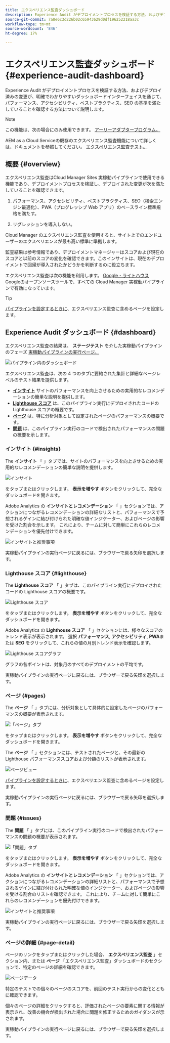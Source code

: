 ```yaml
---
title: エクスペリエンス監査ダッシュボード
description: Experience Audit がデプロイメントプロセスを検証する方法、およびデプロイ済みの変更が、明確でわかりやすいダッシュボードインターフェイスを通じて、パフォーマンス、アクセシビリティ、ベストプラクティス、SEO の基準を満たしていることを確認する方法について説明します。
source-git-commit: 7a8e6c3d226b02c65943629d0df196252218aa3c
workflow-type: tm+mt
source-wordcount: '846'
ht-degree: 17%

---
```



# エクスペリエンス監査ダッシュボード {#experience-audit-dashboard}


Experience Audit がデプロイメントプロセスを検証する方法、およびデプロイ済みの変更が、明確でわかりやすいダッシュボードインターフェイスを通じて、パフォーマンス、アクセシビリティ、ベストプラクティス、SEO の基準を満たしていることを確認する方法について説明します。

>[!NOTE]
>
>この機能は、次の場合にのみ使用できます。 [アーリーアダプタープログラム。](/help/implementing/cloud-manager/release-notes/current.md#early-adoption)
>
>AEM as a Cloud Serviceの既存のエクスペリエンス監査機能について詳しくは、ドキュメントを参照してください。 [エクスペリエンス監査テスト。](/help/implementing/cloud-manager/experience-audit-testing.md)

## 概要 {#overview}

エクスペリエンス監査はCloud Manager Sites 実稼動パイプラインで使用できる機能であり、デプロイメントプロセスを検証し、デプロイされた変更が次を満たしていることを確認できます。

1. パフォーマンス、アクセシビリティ、ベストプラクティス、SEO（検索エンジン最適化）、PWA（プログレッシブ Web アプリ）のベースライン標準規格を満たす。

1. リグレッションを導入しない。

Cloud Manager のエクスペリエンス監査を使用すると、サイト上でのエンドユーザーのエクスペリエンスが最も高い標準に準拠します。

監査結果は参考情報であり、デプロイメントマネージャーはスコアおよび現在のスコアと以前のスコアの変化を確認できます。このインサイトは、現在のデプロイメントで回帰が導入されたかどうかを判断するのに役立ちます。

エクスペリエンス監査は次の機能を利用します。 [Google・ライトハウス](https://developer.chrome.com/docs/lighthouse/overview/) Googleのオープンソースツールで、すべての Cloud Manager 実稼動パイプラインで有効になっています。

>[!TIP]
>
>[パイプラインを設定するときに](/help/implementing/cloud-manager/configuring-pipelines/configuring-production-pipelines.md#full-stack-code)、エクスペリエンス監査に含めるページを設定します。

## Experience Audit ダッシュボード {#dashboard}

エクスペリエンス監査の結果は、 **ステージテスト** を介した実稼動パイプラインのフェーズ [実稼動パイプラインの実行ページ。](/help/implementing/cloud-manager/deploy-code.md)

![パイプライン内のダッシュボード](assets/dashboard.png)

エクスペリエンス監査は、次の 4 つのタブに要約された集計と詳細なページレベルのテスト結果を提供します。

* **[インサイト](#insights)** サイトのパフォーマンスを向上させるための実用的なレコメンデーションの簡単な説明を提供します。
* **[Lighthouse スコア](#lighthouse)** は、このパイプライン実行にデプロイされたコードの Lighthouse スコアの概要です。
* **[ページ](#pages)** は、特に分析対象として設定されたページのパフォーマンスの概要です。
* **[問題](#issues)** は、このパイプライン実行のコードで検出されたパフォーマンスの問題の概要を示します。

### インサイト {#insights}

The **インサイト** 「 」タブでは、サイトのパフォーマンスを向上させるための実用的なレコメンデーションの簡単な説明を提供します。

![インサイト](assets/insights.png)

をタップまたはクリックします。 **表示を増やす** ボタンをクリックして、完全なダッシュボードを開きます。

Adobe Analytics の **インサイトとレコメンデーション** 「 」セクションでは、アクションにつながるレコメンデーションの詳細なリストと、パフォーマンスで予想されるゲインに結び付けられた明確な値インジケーター、およびページの影響を受けた割合を示します。 これにより、チームに対して簡単にこれらのレコメンデーションを優先付けできます。

![インサイトと推奨事項](assets/insights-recommendations.png)

実稼動パイプラインの実行ページに戻るには、ブラウザーで戻る矢印を選択します。

### Lighthouse スコア {#lighthouse}

The **Lighthouse スコア** 「 」タブは、このパイプライン実行にデプロイされたコードの Lighthouse スコアの概要です。

![Lighthouse スコア](assets/lighthouse.png)

をタップまたはクリックします。 **表示を増やす** ボタンをクリックして、完全なダッシュボードを開きます。

Adobe Analytics の **Lighthouse スコア** 「 」セクションには、様々なスコアのトレンド表示が表示されます。 選択 **パフォーマンス**, **アクセシビリティ**, **PWA**&#x200B;または **SEO** をクリックして、これらの値の月別トレンド表示を確認します。

![Lighthouse スコアグラフ](assets/lighthouse-scores.png)

グラフの各ポイントは、対象月のすべてのデプロイメントの平均です。

実稼動パイプラインの実行ページに戻るには、ブラウザーで戻る矢印を選択します。

### ページ {#pages}

The **ページ** 「 」タブには、分析対象として具体的に設定したページのパフォーマンスの概要が表示されます。

![「ページ」タブ](assets/pages.png)

をタップまたはクリックします。 **表示を増やす** ボタンをクリックして、完全なダッシュボードを開きます。

The **ページ** 「 」セクションには、テストされたページと、その最新の Lighthouse パフォーマンススコアおよび分類のリストが表示されます。

![ページビュー](assets/pages-view.png)

[パイプラインを設定するときに](/help/implementing/cloud-manager/configuring-pipelines/configuring-production-pipelines.md#full-stack-code)、エクスペリエンス監査に含めるページを設定します。

実稼動パイプラインの実行ページに戻るには、ブラウザーで戻る矢印を選択します。

### 問題 {#issues}

The **問題** 「 」タブには、このパイプライン実行のコードで検出されたパフォーマンスの問題の概要が表示されます。

![「問題」タブ](assets/issues.png)

をタップまたはクリックします。 **表示を増やす** ボタンをクリックして、完全なダッシュボードを開きます。

Adobe Analytics の **インサイトとレコメンデーション** 「 」セクションでは、アクションにつながるレコメンデーションの詳細リストと、パフォーマンスで予想されるゲインに結び付けられた明確な値のインジケーター、およびページの影響を受ける割合のリストを確認できます。 これにより、チームに対して簡単にこれらのレコメンデーションを優先付けできます。

![インサイトと推奨事項](assets/insights-recommendations.png)

実稼動パイプラインの実行ページに戻るには、ブラウザーで戻る矢印を選択します。

### ページの詳細 {#page-detail}

ページのリンクをタップまたはクリックした場合、 **エクスペリエンス監査** 」セクション内、または **ページ** 「エクスペリエンス監査」ダッシュボードのセクションで、特定のページの詳細を確認できます。

![ページデータ](assets/page-data.png)

特定のテストでの個々のページのスコアを、前回のテスト実行からの変化とともに確認できます。

個々のページの詳細をクリックすると、評価されたページの要素に関する情報が表示され、改善の機会が検出された場合に問題を修正するためのガイダンスが示されます。

実稼動パイプラインの実行ページに戻るには、ブラウザーで戻る矢印を選択します。
